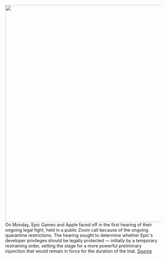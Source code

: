 <img src='https://cdn.vox-cdn.com/thumbor/hxKmhtLSJqnXpkEuOJntvL7plY0=/0x0:2040x1360/1200x800/filters:focal(857x517:1183x843)/cdn.vox-cdn.com/uploads/chorus_image/image/67289121/acastro_20200818_1777_epicApple_0003.0.0.jpg' width='700px' /><br/>
On Monday, Epic Games and Apple faced off in the first hearing of their ongoing legal fight, held in a public Zoom call because of the ongoing quarantine restrictions. The hearing sought to determine whether Epic's developer privileges should be legally protected — initially by a temporary restraining order, setting the stage for a more powerful preliminary injunction that would remain in force for the duration of the trial.
<a href='https://www.theverge.com/2020/8/24/21399434/epic-vs-apple-lawsuit-fortnite-app-store-monopoly-challenge'> Source <a/>